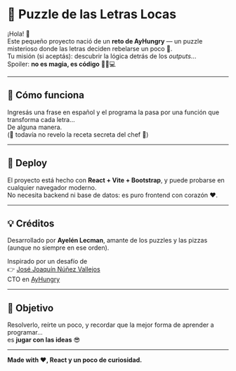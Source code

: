 # 🍕 Puzzle de las Letras Locas

¡Hola! 👋  
Este pequeño proyecto nació de un **reto de AyHungry** — un puzzle misterioso donde las letras deciden rebelarse un poco 🤪.  
Tu misión (si aceptás): descubrir la lógica detrás de los *outputs*...  
Spoiler: **no es magia, es código** 🧙‍♂️💻

---

## 🧩 Cómo funciona
Ingresás una frase en español y el programa la pasa por una función que transforma cada letra...  
De alguna manera.  
(🤫 todavía no revelo la receta secreta del chef 🍕)

---

## 🚀 Deploy
El proyecto está hecho con **React + Vite + Bootstrap**, y puede probarse en cualquier navegador moderno.  
No necesita backend ni base de datos: es puro frontend con corazón ❤️.

---

## 💡 Créditos
Desarrollado por **Ayelén Lecman**, amante de los puzzles y las pizzas (aunque no siempre en ese orden).

Inspirado por un desafío de  
👉 [José Joaquín Núñez Vallejos](https://www.linkedin.com/in/josejoaquinnunez/)  
CTO en [AyHungry](https://www.linkedin.com/company/ayhungry/)

---

## 🎯 Objetivo
Resolverlo, reírte un poco, y recordar que la mejor forma de aprender a programar...  
es **jugar con las ideas** 😎

---

**Made with ❤️, React y un poco de curiosidad.**
